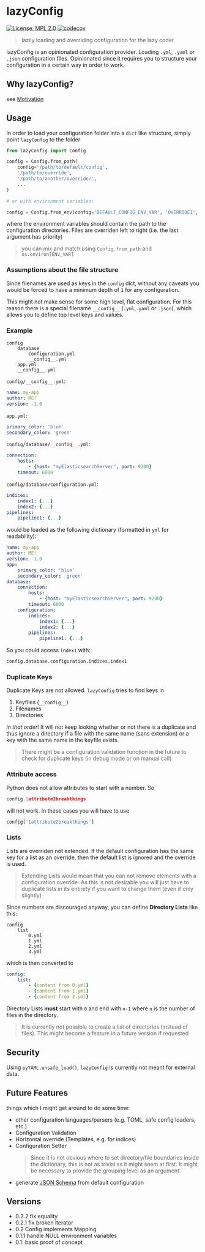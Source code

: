 # lazyConfig

[![License: MPL
2.0](https://img.shields.io/badge/License-MPL%202.0-brightgreen.svg)](https://opensource.org/licenses/MPL-2.0)
[![codecov](https://codecov.io/gh/FelixBenning/lazyConfig/branch/master/graph/badge.svg)](https://codecov.io/gh/FelixBenning/lazyConfig)

> lazily loading and overriding configuration for the lazy coder

lazyConfig is an opinionated configuration provider. Loading `.yml`, `.yaml`
or `.json` configuration files. Opinionated since it requires you to
structure your configuration in a certain way in order to work.

## Why lazyConfig?

see [Motivation](https://github.com/FelixBenning/lazyConfig/blob/master/Motivation.md)

## Usage

In order to load your configuration folder into a `dict` like structure, simply
point `lazyConfig` to the folder

```python
from lazyConfig import Config

config = Config.from_path(
    config='/path/to/default/config',
    '/path/to/override',
    '/path/to/another/override/',
    ...
)

# or with environment variables:

config = Config.from_env(config='DEFAULT_CONFIG_ENV_VAR', 'OVERRIDE1', ...)
```

where the environment variables should contain the path to the configuration
directories. Files are overriden left to right (i.e. the last argument has
priority)

> you can mix and match using `Config.from_path` and `os.environ[ENV_VAR]`

### Assumptions about the file structure

Since filenames are used as keys in the `config` dict, without any caveats
you would be forced to have a minimum depth of `1` for any configuration.

This might not make sense for some high level, flat configuration. For this
reason there is a special filename `__config__` (`.yml`,`.yaml` or `.json`),
which allows you to define top level keys and values.

### Example

```text
config
    database
        configuration.yml
        __config__.yml
    app.yml
    __config__.yml
```

`config/__config__.yml`:

```yml
name: my-app
author: ME!
version: -1.0
```

`app.yml`:

```yml
primary_color: 'blue'
secondary_color: 'green'
```

`config/database/__config__.yml`:

```yml
connection:
    hosts:
        - {host: "myElasticsearchServer", port: 9200}
    timeout: 6000
```

`config/database/configuration.yml`:

```yml
indices:
    index1: {...}
    index2: {...}
pipelines:
    pipeline1: {...}
```

would be loaded as the following dictionary (formatted in `yml` for readability):

```yml
name: my-app
author: ME!
version: -1.0
app:
    primary_color: 'blue'
    secondary_color: 'green'
database:
    connection:
        hosts:
            - {host: "myElasticsearchServer", port: 9200}
        timeout: 6000
    configuration:
        indices:
            index1: {...}
            index2: {...}
        pipelines:
            pipeline1: {...}
```

So you could access `index1` with:

```python
config.database.configuration.indices.index1
```

### Duplicate Keys

Duplicate Keys are not allowed. `lazyConfig` tries to find keys in

1. Keyfiles (`__config__`)
2. Filenames
3. Directories

*in that order*! It will not keep looking whether or not there is a duplicate and
thus ignore a directory if a file with the same name (sans extension) or a key
with the same name in the keyfile exists.

> There might be a configuration validation function in the future to check for
duplicate keys (in debug mode or on manual call)

### Attribute access

Python does not allow attributes to start with a number. So

```python
config.1attribute2breakthings
```

will not work. In these cases you will have to use

```python
config['1attribute2breakthings']
```

### Lists

Lists are overriden not extended. If the default configuration has the same key
for a list as an override, then the default list is ignored and the override is
used.

> Extending Lists would mean that you can not remove elements with a
configuration override. As this is not desirable you will just have to
duplicate lists in its entirety if you want to
change them (even if only slightly)

Since numbers are discouraged anyway, you can define **Directory Lists** like this:

```text
config
    list
        0.yml
        1.yml
        2.yml
        3.yml
```

which is then converted to

```yml
config:
    list:
        - {content from 0.yml}
        - {content from 1.yml}
        - {content from 2.yml}
```

Directory Lists **must** start with `0` and end with `n-1` where `n` is the
number of files in the directory.
> It is currently not possible to create a list of directories (instead of files).
This might become a feature in a future version if requested

## Security

Using `pyYAML.unsafe_load()`, `lazyConfig` is currently not meant for external data.

## Future Features

things which I might get around to do some time:

- other configuration languages/parsers (e.g. TOML, safe config loaders, etc.)
- Configuration Validation
- Horizontal override (Templates, e.g. for indices)
- Configuration Setter
    > Since it is not obvious where to set directory/file boundaries inside the
    dictionary, this is not as trivial as it might seem at first. It might be
    necessary to provide the grouping level as an argument.
- generate [JSON Schema](https://json-schema.org/) from default configuration

## Versions

- 0.2.2 fix equality
- 0.2.1 fix broken iterator
- 0.2 Config implements Mapping
- 0.1.1 handle NULL environment variables
- 0.1: basic proof of concept
